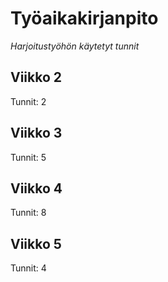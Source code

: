 # Työaikakirjanpito
*Harjoitustyöhön käytetyt tunnit*

## Viikko 2
Tunnit: 2

## Viikko 3
Tunnit: 5

## Viikko 4
Tunnit: 8

## Viikko 5
Tunnit: 4